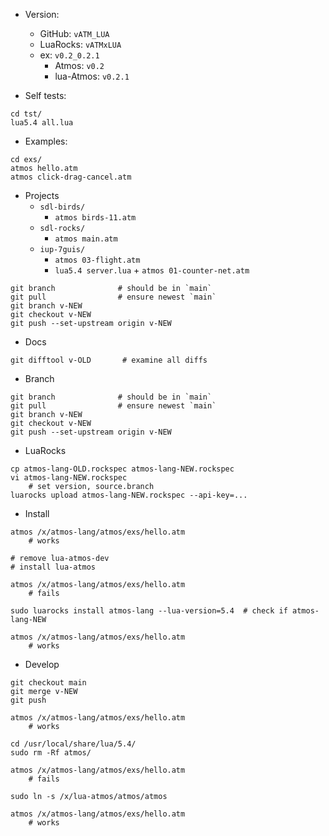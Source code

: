 - Version:
    - GitHub:   `vATM_LUA`
    - LuaRocks: `vATMxLUA`
    - ex: `v0.2_0.2.1`
        - Atmos: `v0.2`
        - lua-Atmos: `v0.2.1`

- Self tests:

```
cd tst/
lua5.4 all.lua
```

- Examples:

```
cd exs/
atmos hello.atm
atmos click-drag-cancel.atm
```

- Projects
    - `sdl-birds/`
        - `atmos birds-11.atm`
    - `sdl-rocks/`
        - `atmos main.atm`
    - `iup-7guis/`
        - `atmos 03-flight.atm`
        - `lua5.4 server.lua` + `atmos 01-counter-net.atm`

```
git branch              # should be in `main`
git pull                # ensure newest `main`
git branch v-NEW
git checkout v-NEW
git push --set-upstream origin v-NEW
```

- Docs

```
git difftool v-OLD       # examine all diffs
```

- Branch

```
git branch              # should be in `main`
git pull                # ensure newest `main`
git branch v-NEW
git checkout v-NEW
git push --set-upstream origin v-NEW
```

- LuaRocks

```
cp atmos-lang-OLD.rockspec atmos-lang-NEW.rockspec
vi atmos-lang-NEW.rockspec
    # set version, source.branch
luarocks upload atmos-lang-NEW.rockspec --api-key=...
```

- Install

```
atmos /x/atmos-lang/atmos/exs/hello.atm
    # works

# remove lua-atmos-dev
# install lua-atmos

atmos /x/atmos-lang/atmos/exs/hello.atm
    # fails

sudo luarocks install atmos-lang --lua-version=5.4  # check if atmos-lang-NEW

atmos /x/atmos-lang/atmos/exs/hello.atm
    # works
```

- Develop

```
git checkout main
git merge v-NEW
git push

atmos /x/atmos-lang/atmos/exs/hello.atm
    # works

cd /usr/local/share/lua/5.4/
sudo rm -Rf atmos/

atmos /x/atmos-lang/atmos/exs/hello.atm
    # fails

sudo ln -s /x/lua-atmos/atmos/atmos

atmos /x/atmos-lang/atmos/exs/hello.atm
    # works
```
